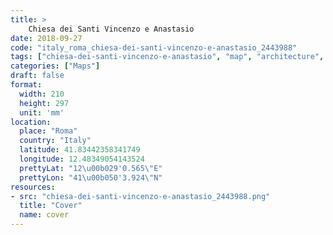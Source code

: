 ```yaml
---
title: > 
    Chiesa dei Santi Vincenzo e Anastasio
date: 2018-09-27
code: "italy_roma_chiesa-dei-santi-vincenzo-e-anastasio_2443988"
tags: ["chiesa-dei-santi-vincenzo-e-anastasio", "map", "architecture", "buildings", "Roma", "Italy"]
categories: ["Maps"]
draft: false
format:
  width: 210
  height: 297
  unit: 'mm'
location:
  place: "Roma"
  country: "Italy"
  latitude: 41.83442358341749
  longitude: 12.48349054143524
  prettyLat: "12\u00b029'0.565\"E"
  prettyLon: "41\u00b050'3.924\"N"
resources:
- src: "chiesa-dei-santi-vincenzo-e-anastasio_2443988.png"
  title: "Cover"
  name: cover
---
```

